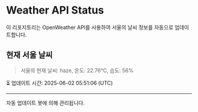 
# Weather API Status

이 리포지토리는 OpenWeather API를 사용하여 서울의 날씨 정보를 자동으로 업데이트합니다.

## 현재 서울 날씨
> 서울의 현재 날씨: haze, 온도: 22.76°C, 습도: 56%

⏳ 업데이트 시간: 2025-06-02 05:51:06 (UTC)

---
자동 업데이트 봇에 의해 관리됩니다.
